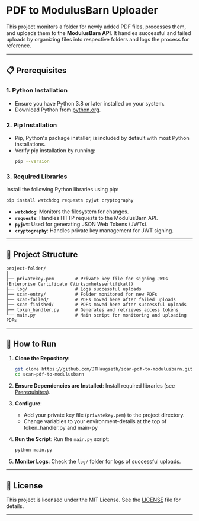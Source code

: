 
# PDF to ModulusBarn Uploader

This project monitors a folder for newly added PDF files, processes them, and uploads them to the **ModulusBarn API**. It handles successful and failed uploads by organizing files into respective folders and logs the process for reference.

---

## 📋 Prerequisites

### 1. **Python Installation**
- Ensure you have Python 3.8 or later installed on your system.
- Download Python from [python.org](https://www.python.org/downloads/).

### 2. **Pip Installation**
- Pip, Python's package installer, is included by default with most Python installations.
- Verify pip installation by running:
  ```bash
  pip --version
  ```

### 3. **Required Libraries**
Install the following Python libraries using pip:
```bash
pip install watchdog requests pyjwt cryptography
```

- **`watchdog`**: Monitors the filesystem for changes.
- **`requests`**: Handles HTTP requests to the ModulusBarn API.
- **`pyjwt`**: Used for generating JSON Web Tokens (JWTs).
- **`cryptography`**: Handles private key management for JWT signing.

---

## 📁 Project Structure

```plaintext
project-folder/
│
├── privatekey.pem        # Private key file for signing JWTs (Enterprise Certificate (Virksomhetssertifikat))
├── log/                  # Logs successful uploads
├── scan-entry/           # Folder monitored for new PDFs
├── scan-failed/          # PDFs moved here after failed uploads
├── scan-finished/        # PDFs moved here after successful uploads
├── token_handler.py      # Generates and retrieves access tokens
└── main.py               # Main script for monitoring and uploading PDFs
```

---

## 🚀 How to Run

1. **Clone the Repository**:
   ```bash
   git clone https://github.com/JTHaugseth/scan-pdf-to-modulusbarn.git
   cd scan-pdf-to-modulusbarn
   ```

2. **Ensure Dependencies are Installed**:
   Install required libraries (see [Prerequisites](#prerequisites)).

3. **Configure**:
   - Add your private key file (`privatekey.pem`) to the project directory.
   - Change variables to your environment-details at the top of token_handler.py and main-py

4. **Run the Script**:
   Run the `main.py` script:
   ```bash
   python main.py
   ```

5. **Monitor Logs**:
   Check the `log/` folder for logs of successful uploads.

---

## 📜 License

This project is licensed under the MIT License. See the [LICENSE](LICENSE) file for details.

---
